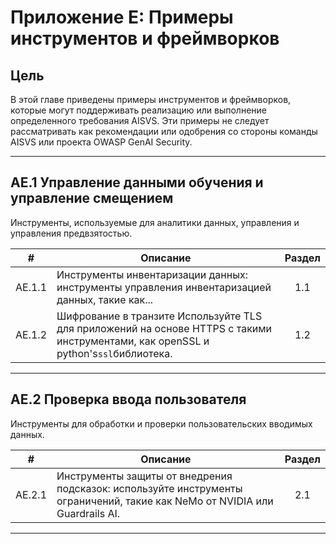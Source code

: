 # Приложение E: Примеры инструментов и фреймворков

## Цель

В этой главе приведены примеры инструментов и фреймворков, которые могут поддерживать реализацию или выполнение определенного требования AISVS. Эти примеры не следует рассматривать как рекомендации или одобрения со стороны команды AISVS или проекта OWASP GenAI Security.

---

## AE.1 Управление данными обучения и управление смещением

Инструменты, используемые для аналитики данных, управления и управления предвзятостью.

|   #    | Описание                                                                                                                            | Раздел |
| :----: | ----------------------------------------------------------------------------------------------------------------------------------- | :----: |
| AE.1.1 | Инструменты инвентаризации данных: инструменты управления инвентаризацией данных, такие как...                                      |  1.1   |
| AE.1.2 | Шифрование в транзите Используйте TLS для приложений на основе HTTPS с такими инструментами, как openSSL и python's`ssl`библиотека. |  1.2   |

---

## AE.2 Проверка ввода пользователя

Инструменты для обработки и проверки пользовательских вводимых данных.

|   #    | Описание                                                                                                                    | Раздел |
| :----: | --------------------------------------------------------------------------------------------------------------------------- | :----: |
| AE.2.1 | Инструменты защиты от внедрения подсказок: используйте инструменты ограничений, такие как NeMo от NVIDIA или Guardrails AI. |  2.1   |

---

